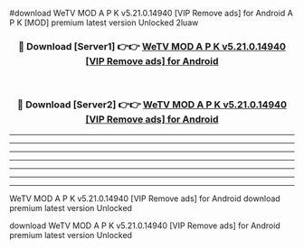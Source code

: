 #download WeTV MOD A P K v5.21.0.14940 [VIP Remove ads] for Android A P K [MOD] premium latest version Unlocked 2luaw 



<div align="center">
<h3>🔴 Download [Server1] 👉👉 <a href="https://apkdownload1.web.app/">WeTV MOD A P K v5.21.0.14940 [VIP Remove ads] for Android</a></h3><br>

<h3>🔴 Download [Server2] 👉👉 <a href="https://apkdownload1.web.app/">WeTV MOD A P K v5.21.0.14940 [VIP Remove ads] for Android</a></h3>
</div>





----------------------------------------------------------

----------------------------------------------------------

----------------------------------------------------------

----------------------------------------------------------

----------------------------------------------------------

----------------------------------------------------------

----------------------------------------------------------

WeTV MOD A P K v5.21.0.14940 [VIP Remove ads] for Android download premium latest version Unlocked

download WeTV MOD A P K v5.21.0.14940 [VIP Remove ads] for Android premium latest version Unlocked
